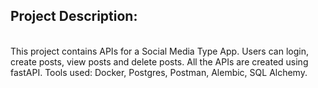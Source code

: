 
 ## Project Description: 
<br>
This project contains APIs for a Social Media Type App. Users can login, create posts, view posts and delete posts. All the APIs are created using fastAPI. Tools used: Docker, Postgres, Postman, Alembic, SQL Alchemy.
</br>
